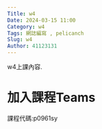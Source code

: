 ```yaml
---
Title: w4
Date: 2024-03-15 11:00
Category: w4
Tags: 網誌編寫 , pelicanch
Slug: w4
Author: 41123131
---
```


w4上課內容.

<!-- PELICAN_END_SUMMARY -->

# 加入課程Teams
課程代碼:p0961sy

#
